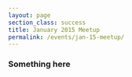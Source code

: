 ```yaml
---
layout: page
section_class: success
title: January 2015 Meetup
permalink: /events/jan-15-meetup/
---
```

<div class="col-lg-8 col-lg-offset-2">
  <h3>Something here</h3>
</div>